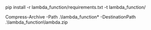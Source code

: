 pip install -r lambda_function/requirements.txt -t lambda_function/

Compress-Archive -Path .\lambda_function\* -DestinationPath .\lambda_function\lambda.zip